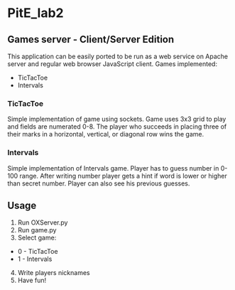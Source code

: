 # PitE_lab2
## Games server - Client/Server Edition
This application can be easily ported to be run as a web service on Apache server and regular web browser JavaScript client.
Games implemented:
* TicTacToe
* Intervals
### TicTacToe
Simple implementation of game using sockets. Game uses 3x3 grid to play and fields are numerated 0-8. The player who succeeds in placing three of their marks in a horizontal, vertical, or diagonal row wins the game.
### Intervals
Simple implementation of Intervals game. Player has to guess number in 0-100 range. After writing number player gets a hint if word is lower or higher than secret number. Player can also see his previous guesses.
## Usage
1. Run OXServer.py
2. Run game.py
3. Select game:
* 0 - TicTacToe
* 1 - Intervals
4. Write players nicknames
5. Have fun!
